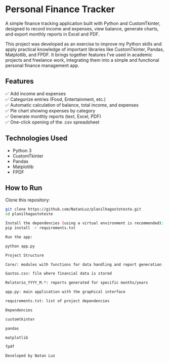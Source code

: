# Personal Finance Tracker

A simple finance tracking application built with Python and CustomTkinter, designed to record income and expenses, view balance, generate charts, and export monthly reports in Excel and PDF.

This project was developed as an exercise to improve my Python skills and apply practical knowledge of important libraries like CustomTkinter, Pandas, Matplotlib, and FPDF. It brings together features I’ve used in academic projects and freelance work, integrating them into a simple and functional personal finance management app.

## Features

✅ Add income and expenses  
✅ Categorize entries (Food, Entertainment, etc.)  
✅ Automatic calculation of balance, total income, and expenses  
✅ Pie chart showing expenses by category  
✅ Generate monthly reports (text, Excel, PDF)  
✅ One-click opening of the .csv spreadsheet  

## Technologies Used
- Python 3  
- CustomTkinter  
- Pandas  
- Matplotlib  
- FPDF  

## How to Run

Clone this repository:

```bash
git clone https://github.com/NatanLuz/planilhagastoteste.git
cd planilhagastoteste

Install the dependencies (using a virtual environment is recommended):
pip install -r requirements.txt

Run the app:

python app.py

Project Structure

Core/: modules with functions for data handling and report generation

Gastos.csv: file where financial data is stored

Relatorio_YYYY_M.*: reports generated for specific months/years

app.py: main application with the graphical interface

requirements.txt: list of project dependencies

Dependencies

customtkinter

pandas

matplotlib

fpdf

Developed by Natan Luz

